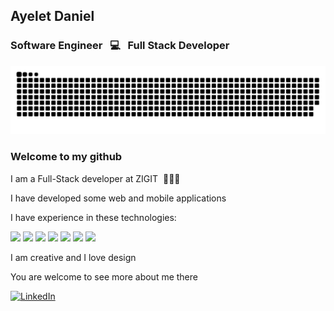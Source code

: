## Ayelet Daniel
### Software Engineer &nbsp; 💻 &nbsp; Full Stack Developer

<picture>
  <source media="(prefers-color-scheme: dark)" srcset="https://raw.githubusercontent.com/platane/platane/output/github-contribution-grid-snake-dark.svg">
  <source media="(prefers-color-scheme: light)" srcset="https://raw.githubusercontent.com/platane/platane/output/github-contribution-grid-snake.svg">
  <img alt="GitHub contribution grid snake animation" src="https://raw.githubusercontent.com/platane/platane/output/github-contribution-grid-snake.svg">
</picture>

### Welcome to my github

I am a Full-Stack developer at ZIGIT &nbsp;👩🏻‍💻

I have developed some web and mobile applications

I have experience in these technologies:

![](https://img.shields.io/badge/React-green)
![](https://img.shields.io/badge/Python-yellow)
![](https://img.shields.io/badge/Angular-red)
![](https://img.shields.io/badge/ASP.NET-purple)
![](https://img.shields.io/badge/TypeScript-blue)
![](https://img.shields.io/badge/React--Native-black)
![](https://img.shields.io/badge/SQL--Server-white)

I am creative and I love design

You are welcome to see more about me there

[![LinkedIn](https://img.shields.io/badge/LinkedIn-%230077B5?logo=linkedin&logoColor=white)](https://www.linkedin.com/in/ayelet-daniel/)

<!--
**ayeletda/ayeletda** is a ✨ _special_ ✨ repository because its `README.md` (this file) appears on your GitHub profile.

Here are some ideas to get you started:

- 🔭 I’m currently working on ...
- 🌱 I’m currently learning ...
- 👯 I’m looking to collaborate on ...
- 🤔 I’m looking for help with ...
- 💬 Ask me about ...
- 📫 How to reach me: ...
- 😄 Pronouns: ...
- ⚡ Fun fact: ...
-->
